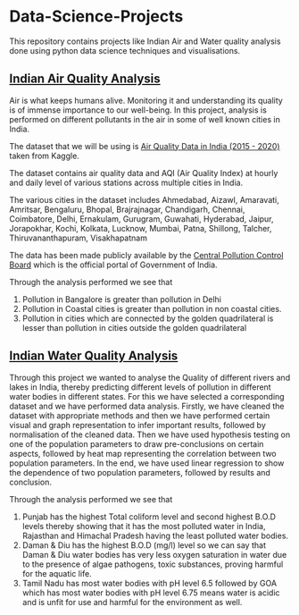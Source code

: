 # Data-Science-Projects
This repository contains projects like Indian Air and Water quality analysis done using python data science techniques and visualisations.

## [Indian Air Quality Analysis](https://github.com/Abhishek-Aditya-bs/Data-Science-Projects/tree/main/Indian-Air-Quality-Analysis)

Air is what keeps humans alive. Monitoring it and understanding its quality is of immense importance to our well-being. In this project, analysis is performed on different pollutants in the air in some of well known cities in India.

The dataset that we will be using is [Air Quality Data in India (2015 - 2020)](https://www.kaggle.com/rohanrao/air-quality-data-in-india) taken from Kaggle.

The dataset contains air quality data and AQI (Air Quality Index) at hourly and daily level of various stations across multiple cities in India.

The various cities in the dataset includes Ahmedabad, Aizawl, Amaravati, Amritsar, Bengaluru, Bhopal, Brajrajnagar, Chandigarh, Chennai, Coimbatore, Delhi, Ernakulam, Gurugram, Guwahati, Hyderabad, Jaipur, Jorapokhar, Kochi, Kolkata, Lucknow, Mumbai, Patna, Shillong, Talcher, Thiruvananthapuram, Visakhapatnam

The data has been made publicly available by the [Central Pollution Control Board](https://cpcb.nic.in/) which is the official portal of Government of India.

Through the analysis performed we see that

1. Pollution in Bangalore is greater than pollution in Delhi
2. Pollution in Coastal cities is greater than pollution in non coastal cities.
3. Pollution in cities which are connected by the golden quadrilateral is lesser than pollution in cities outside the golden quadrilateral

## [Indian Water Quality Analysis](https://github.com/Abhishek-Aditya-bs/Data-Science-Projects/tree/main/Indian-Water-Quality-Analysis)

Through this project we wanted to analyse the Quality of different rivers and lakes in India, thereby predicting different levels of pollution in different water bodies in different states. For this we have selected a corresponding dataset and we have performed data analysis. Firstly, we have cleaned the dataset with appropriate methods and then we have performed certain visual and graph representation to infer important results, followed by normalisation of the cleaned data. Then we have used hypothesis testing on one of the population parameters to draw pre-conclusions on certain aspects, followed by heat map representing the correlation between two population parameters. In the end, we have used linear regression to show the dependence of two population parameters, followed by results and conclusion. 

Through the analysis performed we see that 

1. Punjab has the highest Total coliform level and second highest B.O.D levels thereby showing that it has the most polluted water in India, Rajasthan and Himachal Pradesh having the least polluted water bodies.
2. Daman & Diu has the highest B.O.D (mg/l) level so we can say that Daman & Diu water bodies has very less oxygen saturation in water due to the presence of algae pathogens, toxic substances, proving harmful for the aquatic life.
3. Tamil Nadu has most water bodies with pH level 6.5 followed by GOA which has most water bodies with pH level 6.75 means water is acidic and is unfit for use and harmful for the environment as well.
